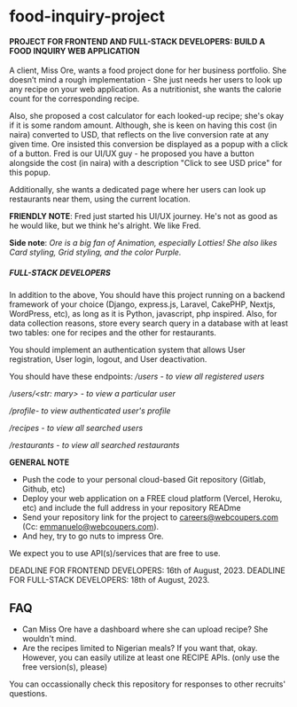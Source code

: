 # food-inquiry-project

#### PROJECT FOR FRONTEND AND FULL-STACK DEVELOPERS: BUILD A FOOD INQUIRY WEB APPLICATION

A client, Miss Ore, wants a food project done for her business portfolio. She doesn’t mind a rough implementation - She just needs her users to look up any recipe on your web application. As a nutritionist, she wants the calorie count for the corresponding recipe.

Also, she proposed a cost calculator for each looked-up recipe; she's okay if it is some random amount. Although, she is keen on having this cost (in naira) converted to USD, that reflects on the live conversion rate at any given time. Ore insisted this conversion be displayed as a popup with a click of a button. Fred is our UI/UX guy - he proposed you have a button alongside the cost (in naira) with a description "Click to see USD price" for this popup.

Additionally, she wants a dedicated page where her users can look up restaurants near them, using the current location.

**FRIENDLY NOTE**: Fred just started his UI/UX journey. He's not as good as he would like, but we think he's alright. We like Fred.

**Side note**: *Ore is a big fan of Animation, especially Lotties! She also likes Card styling, Grid styling, and the color Purple.*


##### FULL-STACK DEVELOPERS

In addition to the above, You should have this project running on a backend framework of your choice (Django, express.js, Laravel, CakePHP, Nextjs, WordPress, etc), as long as it is Python, javascript, php inspired. Also, for data collection reasons, store every search query in a database with at least two tables: one for recipes and the other for restaurants.

You should implement an authentication system that allows User registration, User login, logout, and User deactivation.

You should have these endpoints:
   */users - to view all registered users*
   
   */users/<str: mary> - to view a particular user*
   
   */profile- to view authenticated user's profile*
   
   */recipes - to view all searched users*
   
   */restaurants - to view all searched restaurants*






**GENERAL NOTE** 

-	Push the code to your personal cloud-based Git repository (Gitlab, Github, etc)
-	Deploy your web application on a FREE cloud platform (Vercel, Heroku, etc)  and include the full address in your repository READme
-	Send your repository link for the project to careers@webcoupers.com (Cc: emmanuelo@webcoupers.com).
-	And hey, try to go nuts to impress Ore.


We expect you to use API(s)/services that are free to use.



DEADLINE FOR FRONTEND DEVELOPERS: 16th of August, 2023.
DEADLINE FOR FULL-STACK DEVELOPERS: 18th of August, 2023.



FAQ
----
- Can Miss Ore have a dashboard where she can upload recipe? She wouldn't mind.
- Are the recipes limited to Nigerian meals? If you want that, okay. However, you can easily utilize at least one RECIPE APIs. (only use the free version(s), please)

  
You can occassionally check this repository for responses to other recruits' questions.

